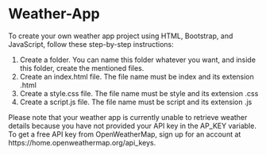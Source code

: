 # Weather-App


To create your own weather app project using HTML, Bootstrap, and JavaScript, follow these step-by-step instructions:

1. Create a folder. You can name this folder whatever you want, and inside this folder, create the mentioned files.
2. Create an index.html file. The file name must be index and its extension .html
3. Create a style.css file. The file name must be style and its extension .css
4. Create a script.js file. The file name must be script and its extension .js


<p>Please note that your weather app is currently unable to retrieve weather details because you have not provided your API key in the AP_KEY variable. To get a free API key from OpenWeatherMap, sign up for an account at https://home.openweathermap.org/api_keys.<p/>